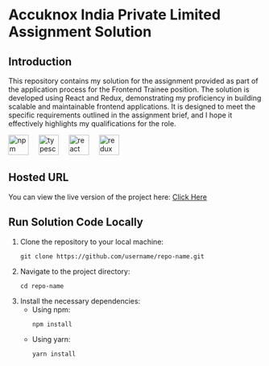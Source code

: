 <h1 align="left">Accuknox India Private Limited Assignment Solution</h1>

<h2 align="left">Introduction</h2>
<p align="left">This repository contains my solution for the assignment provided as part of the application process for the Frontend Trainee position. The solution is developed using React and Redux, demonstrating my proficiency in building scalable and maintainable frontend applications. It is designed to meet the specific requirements outlined in the assignment brief, and I hope it effectively highlights my qualifications for the role.</p>
<div align="left">
  <img src="https://cdn.jsdelivr.net/gh/devicons/devicon/icons/npm/npm-original-wordmark.svg" height="40" alt="npm logo"  />
  <img width="12" />
  <img src="https://cdn.jsdelivr.net/gh/devicons/devicon/icons/typescript/typescript-original.svg" height="40" alt="typescript logo"  />
  <img width="12" />
  <img src="https://cdn.jsdelivr.net/gh/devicons/devicon/icons/react/react-original.svg" height="40" alt="react logo"  />
  <img width="12" />
  <img src="https://cdn.jsdelivr.net/gh/devicons/devicon/icons/redux/redux-original.svg" height="40" alt="redux logo"  />
</div>

<h2 align="left">Hosted URL</h2>
<p align="left">You can view the live version of the project here: <a href='https://ayportfolio.onrender.com'>Click Here</a></p>

<h2 align="left">Run Solution Code Locally</h2>
<ol>
        <li>Clone the repository to your local machine:
            <pre><code>git clone https://github.com/username/repo-name.git</code></pre>
        </li>
        <li>Navigate to the project directory:
            <pre><code>cd repo-name</code></pre>
        </li>
        <li>Install the necessary dependencies:
            <ul>
                <li>Using npm:
                    <pre><code>npm install</code></pre>
                </li>
                <li>Using yarn:
                    <pre><code>yarn install</code></pre>
                </li>
            </ul>
        </li>
    </ol>
